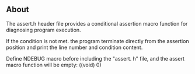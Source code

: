 About
-----

The assert.h header file provides a conditional assertion macro function for diagnosing program execution.  

If the condition is not met. the program terminate directly from the assertion position and print the line number and condition content.  

Define NDEBUG macro before including the "assert. h" file, and the assert macro function will be empty: ((void) 0)
